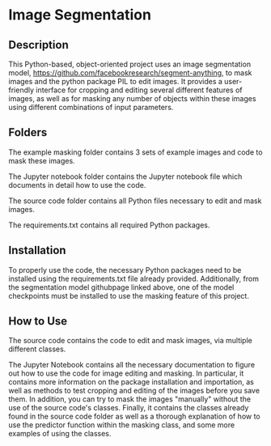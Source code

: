 # Image Segmentation
## Description 
 This Python-based, object-oriented project uses an image segmentation model, https://github.com/facebookresearch/segment-anything, to mask images and the python package PIL to edit images. It provides a user-friendly interface for cropping and editing several different features of images, as well as for masking any number of objects within these images using different combinations of input parameters.
 ## Folders
 The example masking folder contains 3 sets of example images and code to mask these images. 

The Jupyter notebook folder contains the Jupyter notebook file which documents in detail how to use the code.

The source code folder contains all Python files necessary to edit and mask images.

The requirements.txt contains all required Python packages. 

## Installation
To properly use the code, the necessary Python packages need to be installed using the requirements.txt file already provided. Additionally, from the segmentation model githubpage linked above, one of the model checkpoints must be installed to use the masking feature of this project. 

## How to Use
The source code contains the code to edit and mask images, via multiple different classes. 

The Jupyter Notebook contains all the necessary documentation to figure out how to use the code for image editing and masking. In particular, it contains more information on the package installation and importation, as well as methods to test cropping and editing of the images before you save them. In addition, you can try to mask the images "manually" without the use of the source code's classes. Finally, it contains the classes already found in the source code folder as well as a thorough explanation of how to use the predictor function within the masking class, and some more examples of using the classes. 
